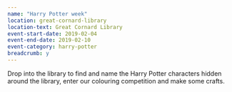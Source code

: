 ```yaml
---
name: "Harry Potter week"
location: great-cornard-library
location-text: Great Cornard Library
event-start-date: 2019-02-04
event-end-date: 2019-02-10
event-category: harry-potter
breadcrumb: y
---
```


Drop into the library to find and name the Harry Potter characters hidden around the library, enter our colouring competition and make some crafts.
